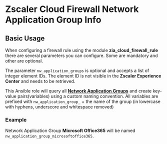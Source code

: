 # Zscaler Cloud Firewall Network Application Group Info

## Basic Usage

When configuring a firewall rule using the module **zia_cloud_firewall_rule** there are several parameters you can configure. Some are mandatory and other are optional.

The parameter `nw_application_groups` is optional and accepts a list of integer element IDs. The element ID is not visible in the **Zscaler Experience Center** and needs to be retrieved.

This Ansible role will query all [**Network Application Groups**](https://console.zscaler.com/internet-saas#administration/network-applications?APPLICATION_GROUPS) and create key-value pairs(variables) using a custom naming convention. All variables are prefixed with `nw_application_group_` + the name of the group (in lowercase with hyphens, underscore and whitespace removed)

### Example

Network Application Group **Microsoft Office365** will be named `nw_application_group_microsoftoffice365`.
